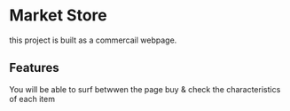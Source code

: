 # Market Store 

this project is built as a commercail webpage.

## Features

You will be able to surf betwwen the page
buy & check the characteristics of each item





